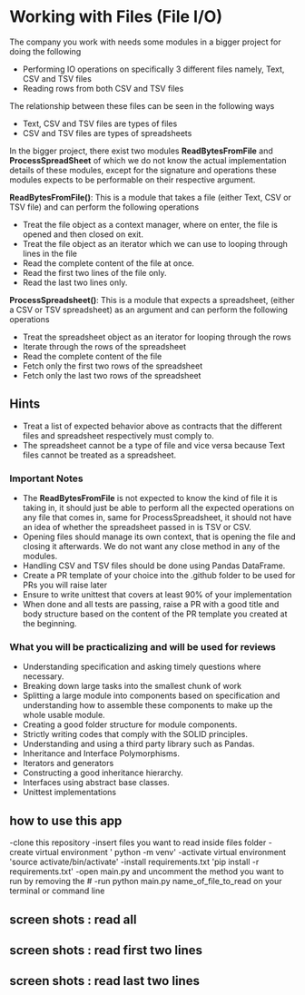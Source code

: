 # Working with Files (File I/O)

The company you work with needs some modules in a bigger project for doing the following

- Performing IO operations on specifically 3 different files namely, Text, CSV and TSV files
- Reading rows from both CSV and TSV files

The relationship between these  files can be seen in the following ways

- Text, CSV and TSV files are types of files  
- CSV and TSV files are types of spreadsheets

In the bigger project, there exist two modules **ReadBytesFromFile** and **ProcessSpreadSheet** of which we do not know the actual implementation details of these modules, except for the signature and operations these modules expects to be performable on their respective argument.

**ReadBytesFromFile()**: This is a module that takes a file (either Text, CSV or TSV file) and can perform the following operations

- Treat the file object as a context manager, where on enter, the file is opened and then closed on exit.
- Treat the file object as an iterator which we can use to looping through lines in the file
- Read the complete content of the file at once.
- Read the first two lines of the file only.
- Read the last two lines only.

**ProcessSpreadsheet()**: This is a module that expects a spreadsheet, (either a CSV or TSV spreadsheet) as an argument and can perform the following operations

- Treat the spreadsheet object as an iterator for looping through the rows
- Iterate through the rows of the spreadsheet
- Read the complete content of the file
- Fetch only the first two rows of the spreadsheet
- Fetch only the last two rows of the spreadsheet

## Hints

- Treat a list of expected behavior above as contracts that the different files and spreadsheet respectively must comply to.
- The spreadsheet cannot be a type of file and vice versa because Text files cannot be treated as a spreadsheet.

### Important Notes

- The **ReadBytesFromFile** is not expected to know the kind of file it is taking in, it should just be able to perform all the expected operations on any file that comes in, same for ProcessSpreadsheet, it should not have an idea of whether the spreadsheet passed in is TSV or CSV.
- Opening files should manage its own context, that is opening the file and closing it afterwards. We do not want any close method in any of the modules.
- Handling CSV and TSV files should be done using Pandas DataFrame.
- Create a PR template of your choice into the .github folder to be used for PRs you will raise later
- Ensure to write unittest that covers at least 90% of your implementation
- When done and all tests are passing, raise a PR with a good title and body structure based on the content of the PR template you created at the beginning.

### What you will be practicalizing and will be used for reviews

- Understanding specification and asking timely questions where necessary.
- Breaking down large tasks into the smallest chunk of work
- Splitting a large module into components based on specification and understanding how to assemble these components to make up the whole usable module.
- Creating a good folder structure for module components.
- Strictly writing codes that comply with the SOLID principles.
- Understanding and using a third party library such as Pandas.
- Inheritance and Interface Polymorphisms.
- Iterators and generators
- Constructing a good inheritance hierarchy.
- Interfaces using abstract base classes.
- Unittest implementations

## how to use this app
-clone this repository
-insert files you want to read inside files folder
-create virtual environment ' python -m venv'
-activate virtual environment 'source activate/bin/activate'
-install requirements.txt 'pip install -r requirements.txt'
-open main.py and uncomment the method you want to run by removing the #
-run python main.py name_of_file_to_read on your terminal or command line

## screen shots : read all

## screen shots : read first two lines

## screen shots : read last two lines
